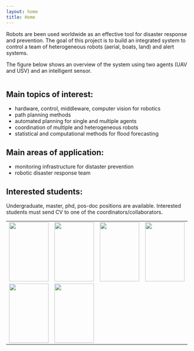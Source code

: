 ```yaml
---
layout: home
title: Home
---
```


Robots are been used worldwide as an effective tool for disaster response and prevention. 
The goal of this project is to build an integrated system to control a team of heterogeneous robots (aerial, boats, land) 
and alert systems.

The figure below shows an overview of the system using two agents (UAV and USV) and an intelligent sensor.

<img src="../images/integrated_system.png" alt=""/>

## Main topics of interest:
- hardware, control, middleware, computer vision for robotics
- path planning methods
- automated planning for single and multiple agents
- coordination of multiple and heterogeneous robots
- statistical and computational methods for flood forecasting

## Main areas of application:
- monitoring infrastructure for distaster prevention 
- robotic disaster response team

## Interested students:

Undergraduate, master, phd, pos-doc positions are available. Interested students must send CV to one of the coordinators/collaborators.  

<table width="70%" align="center" cellspacing="7" cellpadding="7"> 
<tr> 
<td align="center"><a href="http://www.pucrs.br/" rel="lightbox" ><img src="../images/logos/pucrs.svg" alt="" width="107" height="160" /></a></td> 
<td align="center"><a href="http://www.ufrn.br/"  rel="lightbox" ><img src="../images/logos/ufrn.png" alt="" width="107" height="160" /></a></td> 
<td align="center"><a href="http://www.ufsc.br/"  rel="lightbox" ><img src="../images/logos/ufsc.png" alt="" width="107" height="160" /></a></td> 
<td align="center"><a href="http://www.ufrgs.br/" rel="lightbox" ><img src="../images/logos/ufrgs.svg" alt="" width="107" height="160" /></a></td> 
</tr> 
<tr align="center"> 
<td align="center"><a href="http://www.capes.gov.br/" rel="lightbox" ><img src="../images/logos/capes.png" alt="" width="107" height="160" /></a></td> 
<td align="center"><a href="http://www.cemaden.gov.br/"  rel="lightbox" ><img src="../images/logos/cemaden.png" alt="" width="107" height="160" /></a></td> 
</tr> 
</table>
